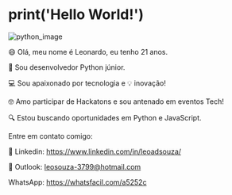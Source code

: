 # print('Hello World!')

![python_image](https://user-images.githubusercontent.com/63294406/98291593-2284ab80-1f8a-11eb-8685-1582bbfaf492.jpg)


😄 Olá, meu nome é Leonardo, eu tenho 21 anos.

🐍 Sou desenvolvedor Python júnior.

💻 Sou apaixonado por tecnologia e 💡 inovação! 

🤓 Amo participar de Hackatons e sou antenado em eventos Tech!

🔍 Estou buscando oportunidades em Python e JavaScript.













Entre em contato comigo: 

💼 Linkedin: 
https://www.linkedin.com/in/leoadsouza/

📩 Outlook:
leosouza-3799@hotmail.com

WhatsApp:
https://whatsfacil.com/a5252c
